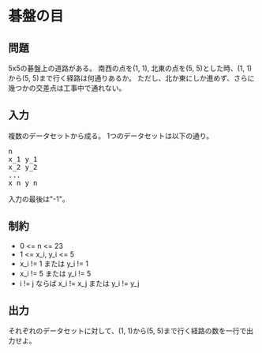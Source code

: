 # 碁盤の目

## 問題

5x5の碁盤上の道路がある。 南西の点を(1, 1), 北東の点を(5, 5)とした時、(1, 1)から(5, 5)まで行く経路は何通りあるか。 ただし、北か東にしか進めず、さらに幾つかの交差点は工事中で通れない。

## 入力

複数のデータセットから成る。
1つのデータセットは以下の通り。

<pre>
n
x_1 y_1
x_2 y_2
...
x_n y_n
</pre>

入力の最後は"-1"。

## 制約

* 0 <= n <= 23
* 1 <= x_i, y_i <= 5
* x_i != 1 または y_i != 1
* x_i != 5 または y_i != 5
* i != j ならば x_i != x_j または y_i != y_j

## 出力

それぞれのデータセットに対して、(1, 1)から(5, 5)まで行く経路の数を一行で出力せよ。
